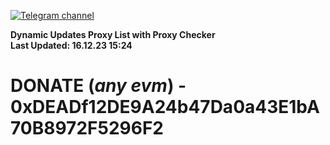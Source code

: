 [![Telegram channel](https://img.shields.io/endpoint?url=https://runkit.io/damiankrawczyk/telegram-badge/branches/master?url=https://t.me/n4z4v0d)](https://t.me/n4z4v0d) 

**Dynamic Updates Proxy List with Proxy Checker**  
**Last Updated: 16.12.23 15:24**

# DONATE (_any evm_) - 0xDEADf12DE9A24b47Da0a43E1bA70B8972F5296F2
